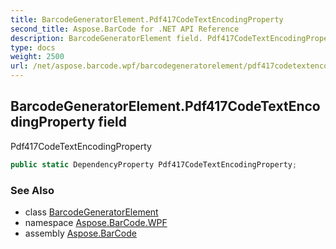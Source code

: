 ```yaml
---
title: BarcodeGeneratorElement.Pdf417CodeTextEncodingProperty
second_title: Aspose.BarCode for .NET API Reference
description: BarcodeGeneratorElement field. Pdf417CodeTextEncodingProperty
type: docs
weight: 2500
url: /net/aspose.barcode.wpf/barcodegeneratorelement/pdf417codetextencodingproperty/
---
```

## BarcodeGeneratorElement.Pdf417CodeTextEncodingProperty field

Pdf417CodeTextEncodingProperty

```csharp
public static DependencyProperty Pdf417CodeTextEncodingProperty;
```

### See Also

* class [BarcodeGeneratorElement](../)
* namespace [Aspose.BarCode.WPF](../../barcodegeneratorelement/)
* assembly [Aspose.BarCode](../../../)


